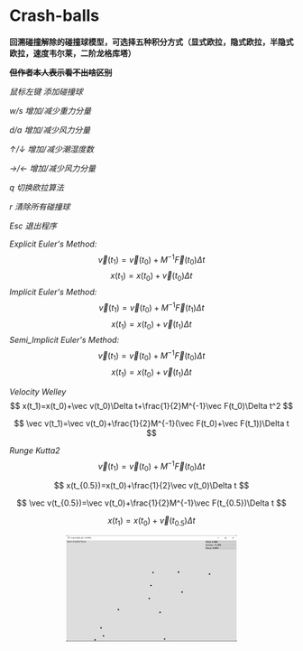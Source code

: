# Crash-balls

**回溯碰撞解除的碰撞球模型，可选择五种积分方式（显式欧拉，隐式欧拉，半隐式欧拉，速度韦尔莱，二阶龙格库塔）**

**~~但作者本人表示看不出啥区别~~**



*鼠标左键 添加碰撞球*

*w/s 增加/减少重力分量*

*d/a 增加/减少风力分量*

*↑/↓ 增加/减少潮湿度数*

*→/← 增加/减少风力分量*

*q 切换欧拉算法*

*r 清除所有碰撞球*

*Esc 退出程序*



*Explicit Euler's Method:*
$$
\vec v(t_1)=\vec v(t_0)+M^{-1}\vec F(t_0)\Delta t
$$
$$
x(t_1)=x(t_0)+\vec v(t_0)\Delta t
$$
*Implicit Euler's Method:*
$$
\vec v(t_1)=\vec v(t_0)+M^{-1}\vec F(t_1)\Delta t
$$
$$
x(t_1)=x(t_0)+\vec v(t_1)\Delta t
$$
*Semi_Implicit Euler's Method:*
$$
\vec v(t_1)=\vec v(t_0)+M^{-1}\vec F(t_0)\Delta t
$$
$$
x(t_1)=x(t_0)+\vec v(t_1)\Delta t
$$

*Velocity Welley*
$$
x(t_1)=x(t_0)+\vec v(t_0)\Delta t+\frac{1}{2}M^{-1}\vec F(t_0)\Delta t^2
$$

$$
\vec v(t_1)=\vec v(t_0)+\frac{1}{2}M^{-1}(\vec F(t_0)+\vec F(t_1))\Delta t
$$

*Runge Kutta2*
$$
\vec v(t_1)=\vec v(t_0)+M^{-1}\vec F(t_0)\Delta t
$$

$$
x(t_{0.5})=x(t_0)+\frac{1}{2}\vec v(t_0)\Delta t
$$

$$
\vec v(t_{0.5})=\vec v(t_0)+\frac{1}{2}M^{-1}\vec F(t_{0.5})\Delta t
$$

$$
x(t_1) = x(t_0)+\vec v(t_{0.5})\Delta t
$$



<div align=center>
<img src="https://github.com/1242857339/Taichi-simulation/blob/main/Lab1%20Crash-balls/show.png" width = "60%" height = "60%" />
</div> 
